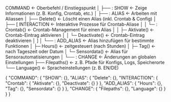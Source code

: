 
COMMAND                  ← Oberbefehl / Einstiegspunkt
│
├── : SHOW               ← Zeige Informationen (z. B. Konfig, Crontab, etc.)
│
├── : ALIAS              ← Arbeiten mit Aliassen
│   ├── Delete()         ← Löscht einen Alias (inkl. Crontab & Config)
│   ├── [ INTERACTION    ← Interaktive Prozesse für Crontab-Aliase
│   │     └─ : Crontab{} ← Crontab-Management für einen Alias
│   │         ├─ Aktivate()   ← Crontab-Eintrag aktivieren
│   │         └─ Deactivate() ← Crontab-Eintrag deaktivieren
│   ]
│   └── : ADD_ALIAS      ← Alias hinzufügen für bestimmte Funktionen
│         ├─ Hours()         ← zeitgesteuert (nach Stunden)
│         ├─ Tag()           ← nach Tageszeit oder Datum
│         └─ Sensordata()    ← Alias für Sensorautomatisierungen
│
└── : CHANGE            ← Änderungen an globalen Einstellungen
    ├── Filepaths()     ← z. B. Pfade für Konfigs, Logs, Speicherorte
    └── Language()      ← Spracheinstellungen (z. B. EN/DE)


{
  "COMMAND": {
    "SHOW": {},
    "ALIAS": {
      "Delete": {},
      "INTERACTION": {
        "Crontab": {
          "Aktivate": {},
          "Deactivate": {}
        }
      },
      "ADD_ALIAS": {
        "Hours": {},
        "Tag": {},
        "Sensordata": {}
      }
    },
    "CHANGE": {
      "Filepaths": {},
      "Language": {}
    }
  }
}
